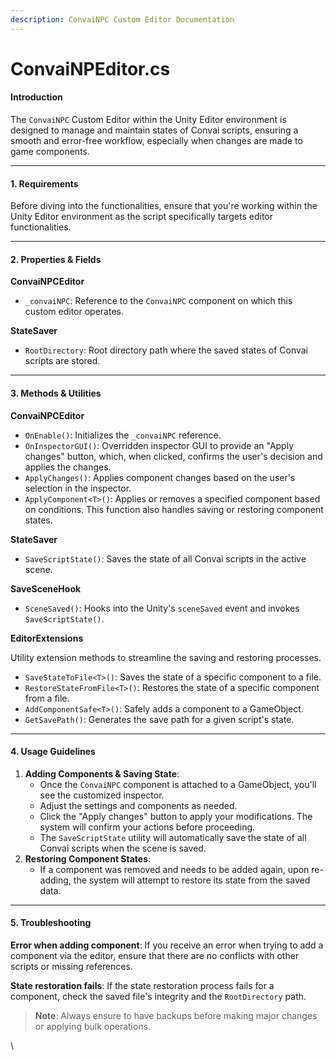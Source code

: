 ```yaml
---
description: ConvaiNPC Custom Editor Documentation
---
```


# ConvaiNPEditor.cs

#### Introduction

The `ConvaiNPC` Custom Editor within the Unity Editor environment is designed to manage and maintain states of Convai scripts, ensuring a smooth and error-free workflow, especially when changes are made to game components.

***

#### 1. Requirements

Before diving into the functionalities, ensure that you're working within the Unity Editor environment as the script specifically targets editor functionalities.

***

#### 2. Properties & Fields

**ConvaiNPCEditor**

* `_convaiNPC`: Reference to the `ConvaiNPC` component on which this custom editor operates.

**StateSaver**

* `RootDirectory`: Root directory path where the saved states of Convai scripts are stored.

***

#### 3. Methods & Utilities

**ConvaiNPCEditor**

* `OnEnable()`: Initializes the `_convaiNPC` reference.
* `OnInspectorGUI()`: Overridden inspector GUI to provide an "Apply changes" button, which, when clicked, confirms the user's decision and applies the changes.
* `ApplyChanges()`: Applies component changes based on the user's selection in the inspector.
* `ApplyComponent<T>()`: Applies or removes a specified component based on conditions. This function also handles saving or restoring component states.

**StateSaver**

* `SaveScriptState()`: Saves the state of all Convai scripts in the active scene.

**SaveSceneHook**

* `SceneSaved()`: Hooks into the Unity's `sceneSaved` event and invokes `SaveScriptState()`.

**EditorExtensions**

Utility extension methods to streamline the saving and restoring processes.

* `SaveStateToFile<T>()`: Saves the state of a specific component to a file.
* `RestoreStateFromFile<T>()`: Restores the state of a specific component from a file.
* `AddComponentSafe<T>()`: Safely adds a component to a GameObject.
* `GetSavePath()`: Generates the save path for a given script's state.

***

#### 4. Usage Guidelines

1. **Adding Components & Saving State**:
   * Once the `ConvaiNPC` component is attached to a GameObject, you'll see the customized inspector.
   * Adjust the settings and components as needed.
   * Click the "Apply changes" button to apply your modifications. The system will confirm your actions before proceeding.
   * The `SaveScriptState` utility will automatically save the state of all Convai scripts when the scene is saved.
2. **Restoring Component States**:
   * If a component was removed and needs to be added again, upon re-adding, the system will attempt to restore its state from the saved data.

***

#### 5. Troubleshooting

**Error when adding component**: If you receive an error when trying to add a component via the editor, ensure that there are no conflicts with other scripts or missing references.

**State restoration fails**: If the state restoration process fails for a component, check the saved file's integrity and the `RootDirectory` path.

> **Note**: Always ensure to have backups before making major changes or applying bulk operations.

\
